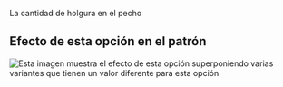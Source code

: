 La cantidad de holgura en el pecho

## Efecto de esta opción en el patrón

![Esta imagen muestra el efecto de esta opción superponiendo varias variantes que tienen un valor diferente para esta opción](bent\_chestease\_sample.svg "Efecto de esta opción en el patrón")
